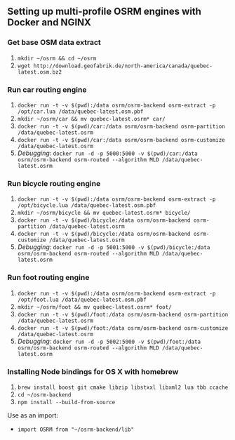 ## Setting up multi-profile OSRM engines with Docker and NGINX


### Get base OSM data extract
1. `mkdir ~/osrm && cd ~/osrm`
2. `wget http://download.geofabrik.de/north-america/canada/quebec-latest.osm.bz2`


### Run car routing engine
1. `docker run -t -v $(pwd):/data osrm/osrm-backend osrm-extract -p /opt/car.lua /data/quebec-latest.osm.pbf`
2. `mkdir ~/osrm/car && mv quebec-latest.osrm* car/`
3. `docker run -t -v $(pwd)/car:/data osrm/osrm-backend osrm-partition /data/quebec-latest.osrm`
4. `docker run -t -v $(pwd)/car:/data osrm/osrm-backend osrm-customize /data/quebec-latest.osrm`
5. _Debugging:_ `docker run -d -p 5000:5000 -v $(pwd)/car:/data osrm/osrm-backend osrm-routed --algorithm MLD /data/quebec-latest.osrm`


### Run bicycle routing engine
1. `docker run -t -v $(pwd):/data osrm/osrm-backend osrm-extract -p /opt/bicycle.lua /data/quebec-latest.osm.pbf`
2. `mkdir ~/osrm/bicycle && mv quebec-latest.osrm* bicycle/`
3. `docker run -t -v $(pwd)/bicycle:/data osrm/osrm-backend osrm-partition /data/quebec-latest.osrm`
4. `docker run -t -v $(pwd)/bicycle:/data osrm/osrm-backend osrm-customize /data/quebec-latest.osrm`
5. _Debugging:_ `docker run -d -p 5001:5000 -v $(pwd)/bicycle:/data osrm/osrm-backend osrm-routed --algorithm MLD /data/quebec-latest.osrm`


### Run foot routing engine
1. `docker run -t -v $(pwd):/data osrm/osrm-backend osrm-extract -p /opt/foot.lua /data/quebec-latest.osm.pbf`
2. `mkdir ~/osrm/foot && mv quebec-latest.osrm* foot/`
3. `docker run -t -v $(pwd)/foot:/data osrm/osrm-backend osrm-partition /data/quebec-latest.osrm`
4. `docker run -t -v $(pwd)/foot:/data osrm/osrm-backend osrm-customize /data/quebec-latest.osrm`
5. _Debugging:_ `docker run -d -p 5002:5000 -v $(pwd)/foot:/data osrm/osrm-backend osrm-routed --algorithm MLD /data/quebec-latest.osrm`



### Installing Node bindings for OS X with homebrew
1. `brew install boost git cmake libzip libstxxl libxml2 lua tbb ccache`
2. `cd ~/osrm-backend`
3. `npm install --build-from-source`

Use as an import:
- `import OSRM from "~/osrm-backend/lib"`
